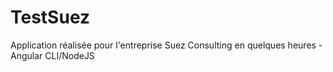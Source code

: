 # TestSuez
Application réalisée pour l'entreprise Suez Consulting en quelques heures - Angular CLI/NodeJS
